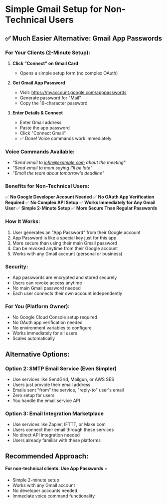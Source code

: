 # Simple Gmail Setup for Non-Technical Users

## ✅ **Much Easier Alternative: Gmail App Passwords**

### **For Your Clients (2-Minute Setup):**

1. **Click "Connect" on Gmail Card**
   - Opens a simple setup form (no complex OAuth)

2. **Get Gmail App Password**
   - Visit: https://myaccount.google.com/apppasswords
   - Generate password for "Mail"
   - Copy the 16-character password

3. **Enter Details & Connect**
   - Enter Gmail address
   - Paste the app password
   - Click "Connect Gmail"
   - ✅ Done! Voice commands work immediately

### **Voice Commands Available:**
- *"Send email to john@example.com about the meeting"*
- *"Send email to mom saying I'll be late"*
- *"Email the team about tomorrow's deadline"*

### **Benefits for Non-Technical Users:**

✅ **No Google Developer Account Needed**
✅ **No OAuth App Verification Required** 
✅ **No Complex API Setup**
✅ **Works Immediately for Any Gmail User**
✅ **Simple 2-Minute Setup**
✅ **More Secure Than Regular Passwords**

### **How It Works:**
1. User generates an "App Password" from their Google account
2. App Password is like a special key just for this app
3. More secure than using their main Gmail password
4. Can be revoked anytime from their Google account
5. Works with any Gmail account (personal or business)

### **Security:**
- App passwords are encrypted and stored securely
- Users can revoke access anytime
- No main Gmail password needed
- Each user connects their own account independently

### **For You (Platform Owner):**
- No Google Cloud Console setup required
- No OAuth app verification needed
- No environment variables to configure
- Works immediately for all users
- Scales automatically

## **Alternative Options:**

### **Option 2: SMTP Email Service (Even Simpler)**
- Use services like SendGrid, Mailgun, or AWS SES
- Users just provide their email address
- Emails sent "from" the service, "reply-to" user's email
- Zero setup for users
- You handle the email service API

### **Option 3: Email Integration Marketplace**
- Use services like Zapier, IFTTT, or Make.com
- Users connect their email through these services
- No direct API integration needed
- Users already familiar with these platforms

## **Recommended Approach:**

**For non-technical clients: Use App Passwords** ⭐
- Simple 2-minute setup
- Works with any Gmail account
- No developer accounts needed
- Immediate voice command functionality
